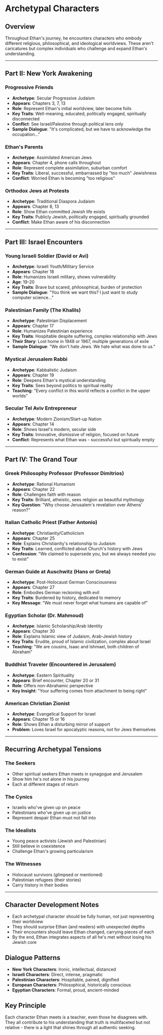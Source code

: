 # Archetypal Characters

## Overview
Throughout Ethan's journey, he encounters characters who embody different religious, philosophical, and ideological worldviews. These aren't caricatures but complex individuals who challenge and expand Ethan's understanding.

---

## Part II: New York Awakening

### Progressive Friends
- **Archetype**: Secular Progressive Judaism
- **Appears**: Chapters 3, 7, 13
- **Role**: Represent Ethan's initial worldview, later become foils
- **Key Traits**: Well-meaning, educated, politically engaged, spiritually disconnected
- **Conflict**: See Israel/Palestine through political lens only
- **Sample Dialogue**: "It's complicated, but we have to acknowledge the occupation..."

### Ethan's Parents
- **Archetype**: Assimilated American Jews
- **Appears**: Chapter 4, phone calls throughout
- **Role**: Represent complete assimilation, suburban comfort
- **Key Traits**: Liberal, successful, embarrassed by "too much" Jewishness
- **Conflict**: Worried Ethan is becoming "too religious"

### Orthodox Jews at Protests
- **Archetype**: Traditional Diaspora Judaism
- **Appears**: Chapter 8, 13
- **Role**: Show Ethan committed Jewish life exists
- **Key Traits**: Publicly Jewish, politically engaged, spiritually grounded
- **Conflict**: Make Ethan aware of his disconnection

---

## Part III: Israel Encounters

### Young Israeli Soldier (David or Avi)
- **Archetype**: Israeli Youth/Military Service
- **Appears**: Chapter 18
- **Role**: Humanizes Israeli military, shows vulnerability
- **Age**: 19-20
- **Key Traits**: Brave but scared, philosophical, burden of protection
- **Sample Dialogue**: "You think we want this? I just want to study computer science..."

### Palestinian Family (The Khalils)
- **Archetype**: Palestinian Displacement
- **Appears**: Chapter 17
- **Role**: Humanizes Palestinian experience
- **Key Traits**: Hospitable despite suffering, complex relationship with Jews
- **Their Story**: Lost home in 1948 or 1967, multiple generations of exile
- **Sample Dialogue**: "We don't hate Jews. We hate what was done to us."

### Mystical Jerusalem Rabbi
- **Archetype**: Kabbalistic Judaism
- **Appears**: Chapter 19
- **Role**: Deepens Ethan's mystical understanding
- **Key Traits**: Sees beyond politics to spiritual reality
- **Teaching**: "Every conflict in this world reflects a conflict in the upper worlds"

### Secular Tel Aviv Entrepreneur
- **Archetype**: Modern Zionism/Start-up Nation
- **Appears**: Chapter 14
- **Role**: Shows Israel's modern, secular side
- **Key Traits**: Innovative, dismissive of religion, focused on future
- **Conflict**: Represents what Ethan was - successful but spiritually empty

---

## Part IV: The Grand Tour

### Greek Philosophy Professor (Professor Dimitrios)
- **Archetype**: Rational Humanism
- **Appears**: Chapter 22
- **Role**: Challenges faith with reason
- **Key Traits**: Brilliant, atheistic, sees religion as beautiful mythology
- **Key Question**: "Why choose Jerusalem's revelation over Athens' reason?"

### Italian Catholic Priest (Father Antonio)
- **Archetype**: Christianity/Catholicism
- **Appears**: Chapter 25
- **Role**: Explains Christianity's relationship to Judaism
- **Key Traits**: Learned, conflicted about Church's history with Jews
- **Confession**: "We claimed to supersede you, but we always needed you to exist"

### German Guide at Auschwitz (Hans or Greta)
- **Archetype**: Post-Holocaust German Consciousness
- **Appears**: Chapter 27
- **Role**: Embodies German reckoning with evil
- **Key Traits**: Burdened by history, dedicated to memory
- **Key Message**: "We must never forget what humans are capable of"

### Egyptian Scholar (Dr. Mahmoud)
- **Archetype**: Islamic Scholarship/Arab Identity
- **Appears**: Chapter 30
- **Role**: Explains Islamic view of Judaism, Arab-Jewish history
- **Key Traits**: Erudite, proud of Islamic civilization, complex about Israel
- **Teaching**: "We are cousins, Isaac and Ishmael, both children of Abraham"

### Buddhist Traveler (Encountered in Jerusalem)
- **Archetype**: Eastern Spirituality
- **Appears**: Brief encounter, Chapter 20 or 31
- **Role**: Offers non-Abrahamic perspective
- **Key Insight**: "Your suffering comes from attachment to being right"

### American Christian Zionist
- **Archetype**: Evangelical Support for Israel
- **Appears**: Chapter 15 or 16
- **Role**: Shows Ethan a disturbing mirror of support
- **Problem**: Loves Israel for apocalyptic reasons, not for Jews themselves

---

## Recurring Archetypal Tensions

### The Seekers
- Other spiritual seekers Ethan meets in synagogue and Jerusalem
- Show him he's not alone in his journey
- Each at different stages of return

### The Cynics
- Israelis who've given up on peace
- Palestinians who've given up on justice
- Represent despair Ethan must not fall into

### The Idealists
- Young peace activists (Jewish and Palestinian)
- Still believe in coexistence
- Challenge Ethan's growing particularism

### The Witnesses
- Holocaust survivors (glimpsed or mentioned)
- Palestinian refugees (their stories)
- Carry history in their bodies

---

## Character Development Notes

- Each archetypal character should be fully human, not just representing their worldview
- They should surprise Ethan (and readers) with unexpected depths
- Their encounters should leave Ethan changed, carrying pieces of each
- By the end, Ethan integrates aspects of all he's met without losing his Jewish core

## Dialogue Patterns

- **New York Characters**: Ironic, intellectual, distanced
- **Israeli Characters**: Direct, intense, pragmatic
- **Palestinian Characters**: Hospitable, pained, dignified
- **European Characters**: Philosophical, historically conscious
- **Egyptian Characters**: Formal, proud, ancient-minded

## Key Principle

Each character Ethan meets is a teacher, even those he disagrees with. They all contribute to his understanding that truth is multifaceted but not relative - there is a light that shines through all authentic seeking.